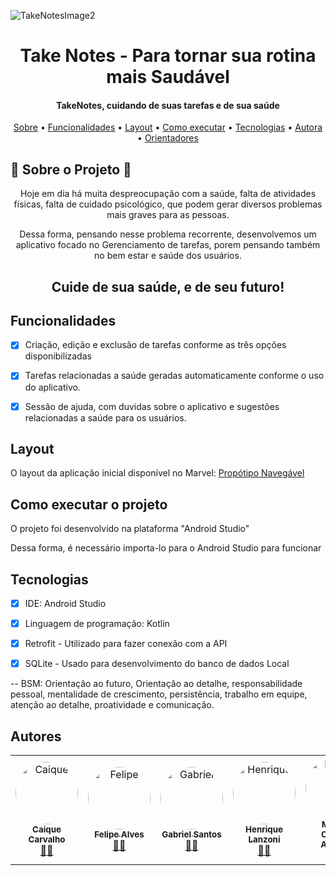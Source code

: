 ![TakeNotesImage2](https://user-images.githubusercontent.com/82414785/145048931-03670c5b-d183-493d-8bf5-abb72e05aa02.jpg)

<h1 align="center"> Take Notes - Para tornar sua rotina mais Saudável </h1>
  
  <h4 align="center"> 
	TakeNotes, cuidando de suas tarefas e de sua saúde
</h4>


 <p align="center">
 <a href="#-sobre-o-projeto">Sobre</a> •
 <a href="#-funcionalidades">Funcionalidades</a> •
 <a href="#-layout">Layout</a> • 
 <a href="#-como-executar-o-projeto">Como executar</a> • 
 <a href="#-tecnologias">Tecnologias</a> • 
 <a href="#-autores">Autora</a> • 
 <a href="#-orientadores">Orientadores</a> 
</p>

## 📄 Sobre o Projeto 🐝
<p align="center"> 
	Hoje em dia há muita despreocupação com a saúde, falta de atividades físicas,  falta de cuidado psicológico, que podem gerar diversos problemas mais graves para as pessoas. 
	</p>
<p align="center"> 
	Dessa forma, pensando nesse problema recorrente, desenvolvemos um aplicativo focado no Gerenciamento de tarefas, porem pensando também no bem estar e saúde dos usuários. 
	</p>
<h2 align="center"> 
                Cuide de sua saúde, e de seu futuro! 
	</h2>


## Funcionalidades

- [x] Criação, edição e exclusão de tarefas conforme as três opções disponibilizadas
- [x] Tarefas relacionadas a saúde geradas automaticamente conforme o uso do aplicativo.
- [x] Sessão de ajuda, com duvidas sobre o aplicativo e sugestões relacionadas a saúde para os usuários. 


## Layout

O layout da aplicação inicial disponível no Marvel:
[Propótipo Navegável](https://marvelapp.com/prototype/8ebagja/screen/83585384)




## Como executar o projeto

O projeto foi desenvolvido na plataforma "Android Studio" 

Dessa forma, é necessário importa-lo para o Android Studio para funcionar



## Tecnologias

- [x] IDE: Android Studio 
- [x] Linguagem de programação: Kotlin
- [x] Retrofit - Utilizado para fazer conexão com a API 
- [x] SQLite - Usado para desenvolvimento do banco de dados Local


-- BSM: Orientação ao futuro, Orientação ao detalhe, responsabilidade pessoal, mentalidade de crescimento, persistência, trabalho em equipe, atenção ao detalhe, proatividade e comunicação.

## Autores

<table>
  <tr>
    <td align="center"><a href="https://www.linkedin.com/in/caique-carvalho-75345b37/"><img style="border-radius: 50%;" src="https://user-images.githubusercontent.com/82414785/145051697-70dbfa61-d0ab-445b-b622-04135eeeff5b.jpg" width="100px;" alt="Caique"/><br /><sub><b>Caique Carvalho</b></sub></a><br /><a href="https://github.com/Caique-Alexander?tab=repositories" title="Desenvolvedor FullStack Mobile Jr.">👨‍🚀</a></td>
    <td align="center"><a href="https://www.linkedin.com/in/felipe-alves-oliveira/"><img style="border-radius: 50%;" src="https://user-images.githubusercontent.com/82414785/145052646-4bbfc538-ac20-4bd3-a727-9dfc69615f06.jpg" width="100px;" alt="Felipe"/><br /><sub><b>Felipe Alves</b></sub></a><br /><a href="https://github.com/Felipe-alv-es" title="Desenvolvedor FullStack Mobile Jr.">👨‍🚀</a></td>
    <td align="center"><a href="https://www.linkedin.com/in/gabriel-santos-23352a20a/"><img style="border-radius: 50%;" src="https://user-images.githubusercontent.com/82414785/145053022-f06610cc-ea04-40fa-a0e4-88b3a9e988a4.jpg" width="100px;" alt="Gabriel"/><br /><sub><b>Gabriel Santos</b></sub></a><br /><a href="https://github.com/Gabriel23i" title="Desenvolvedor FullStack Mobile Jr.">👨‍🚀</a></td>
     <td align="center"><a href="https://www.linkedin.com/in/rique01/"><img style="border-radius: 50%;" src="https://user-images.githubusercontent.com/82414785/145053305-c8a149a9-973e-4594-8883-9b153080bff2.jpg" width="100px;" alt="Henrique"/><br /><sub><b>Henrique Lanzoni</b></sub></a><br /><a href="https://github.com/henriquelanzoni" title="Desenvolvedor FullStack Mobile Jr.">👨‍🚀</a></td>
    <td align="center"><a href="https://www.linkedin.com/in/mateus-oliveira-arantes-1667b4224/"><img style="border-radius: 50%;" src="https://user-images.githubusercontent.com/82414785/145053558-9192aa3a-2f2f-4da2-8b7a-688d29c9f5c6.jpg" width="100px;" alt="Mateus"/><br /><sub><b>Mateus Oliveira Arantes</b></sub></a><br /><a href="https://github.com/DEVmayCRY" title="Desenvolvedor FullStack Mobile Jr.">👨‍🚀</a></td>
    <td align="center"><a href="https://www.linkedin.com/in/marcos-s-985072138/"><img style="border-radius: 50%;" src="https://user-images.githubusercontent.com/82414785/145053787-380d7154-4897-4480-b8c4-3f36095a1146.jpg" width="100px;" alt="Marcos"/><br /><sub><b>Marcos S.</b></sub></a><br /><a href="https://github.com/SeraosSocram93/" title="Desenvolvedor FullStack Mobile Jr.">👨‍🚀</a></td>
    
  </tr>
  </table>
